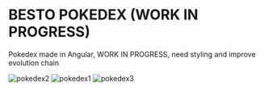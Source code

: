 # BESTO POKEDEX (WORK IN PROGRESS)

Pokedex made in Angular, WORK IN PROGRESS, need styling and improve evolution chain

![pokedex2](https://user-images.githubusercontent.com/33281277/181610272-54795f1f-f1fe-4714-bc24-a1a586148911.PNG)
![pokedex1](https://user-images.githubusercontent.com/33281277/181610262-0bf82adc-c6c3-4de6-9703-1ce681557745.PNG)
![pokedex3](https://user-images.githubusercontent.com/33281277/181610327-a72fa207-1de9-43eb-995a-650e1f9958fd.PNG)


